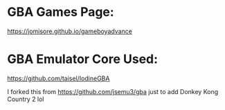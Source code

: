 # GBA Games Page:

https://jomisore.github.io/gameboyadvance

# GBA Emulator Core Used:

https://github.com/taisel/IodineGBA

I forked this from https://github.com/jsemu3/gba just to add Donkey Kong Country 2 lol
